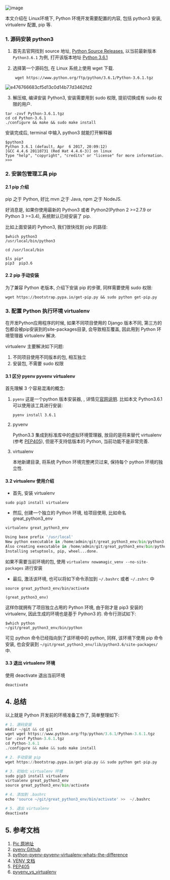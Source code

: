 ![image](http://024028.oss-cn-hangzhou-zmf.aliyuncs.com/uploads/app_release/checkroute/1a3a8aa2821fbb5755599f8001264ce3/image.png)

本文介绍在 Linux环境下, Python 环境开发需要配置的内容, 包括 python3 安装, virtualenv 配置, pip 等.

### 1. 源码安装 python3

1. 首先去官网找到 source 地址, [Python Source Releases](https://www.python.org/downloads/source/), 以当前最新版本 <code>Python3.6.1</code> 为例, 打开该版本地址 [Python 3.6.1](https://www.python.org/downloads/release/python-361/)

2. 选择第一个源码包, 在 Linux 系统上使用 wget 下载.

		wget https://www.python.org/ftp/python/3.6.1/Python-3.6.1.tgz
![e476766683cf5d13c0d14b77d3462fd2](https://private-alipayobjects.alipay.com/alipay-rmsdeploy-image/skylark/attach/1563/e476766683cf5d13c0d14b77d3462fd2)

3. 解压缩, 编译安装 Python3, 安装需要用到 sudo 权限, 提前切换成有 sudo 权限的用户.

```shell
tar -zxvf Python-3.6.1.tgz
cd cd Python-3.6.1
./configure && make && sudo make install
```

安装完成后, terminal 中输入 python3 就能打开解释器
```shell
$python3
Python 3.6.1 (default, Apr  6 2017, 20:09:12)
[GCC 4.4.6 20110731 (Red Hat 4.4.6-3)] on linux
Type "help", "copyright", "credits" or "license" for more information.
>>>
```

<!--more-->
### 2. 安装包管理工具 pip

#### 2.1 pip 介绍
pip 之于 Python, 好比 mvn 之于 Java, npm 之于 NodeJS.

好消息是, 如果你使用最新的 Python3 或者 Python2(Python 2 >=2.7.9 or Python 3 >=3.4), 系统默认已经安装了 pip. 

比如上面安装的 Python3, 我们很快找到 pip 的路径:

```shell
$which python3
/usr/local/bin/python3

cd /usr/local/bin

$ls pip*
pip3  pip3.6
```

####  2.2  pip 手动安装

为了兼容 Python 老版本, 介绍下安装 pip 的步骤, 同样需要使用 sudo 权限:

```shell
wget https://bootstrap.pypa.io/get-pip.py && sudo python get-pip.py
```

### 3. 配置 Python 执行环境 virtualenv

在开发Python应用程序的时候, 如果不同项目使用的 Django 版本不同, 第三方的包都会被pip安装到的site-packages目录, 会导致相互覆盖, 因此用到 Python 环境管理器 virtualenv 解决.

virtualenv 主要解决如下问题:

1. 不同项目使用不同版本的包, 相互独立
2. 安装包, 不需要 sudo 权限

#### 3.1 区分 pyenv pyvenv virtualenv



首先理解 3 个容易混淆的概念:

1. <code>pyenv</code> 这是一个python 版本安装器, , 详情见[官网说明]((https://github.com/pyenv/pyenv)). 比如本文 Python3.6.1 可以使用该工具进行安装:

	```
	pyenv install 3.6.1
	```

2. pyvenv

	Python3.3 集成到标准库中的虚拟环境管理器, 放目的是将来替代 virtualenv (参考 [PEP405](https://www.python.org/dev/peps/pep-0405/)), 但是不支持低版本的 Python, 当前功能不是非常完善. 

3. virtualenv

	本地新建目录, 将系统 Python 环境完整拷贝过来, 保持每个 python 环境的独立性.

#### 3.2 virtualenv 使用介绍

- 首先, 安装 virtualenv
```shell
sudo pip3 install virtualenv
```

- 然后, 创建一个独立的 Python 环境, 给项目使用, 比如命名 great_python3_env
```python
virtualenv great_python3_env

Using base prefix '/usr/local'
New python executable in /home/admin/git/great_python3_env/bin/python3.6
Also creating executable in /home/admin/git/great_python3_env/bin/python
Installing setuptools, pip, wheel...done.
```
如果不需要当前环境的包, 使用 ```virtualenv nowamagic_venv --no-site-packages``` 进行安装

- 最后, 激活该环境, 也可以将如下命令添加到 <code>~/.bashrc</code> 或者 <code>~/.zshrc</code> 中
```shell
source great_python3_env/bin/activate

(great_python3_env)
```

这样你就拥有了项目独立占用的 Python 环境, 由于刚才是 pip3 安装的 virtualenv, 因此生成的环境也是基于 Python3 的. 命令行测试如下:

```shell
$which python
~/git/great_python3_env/bin/python

```
可见 python 命令已经指向到了该环境中的 python, 同样, 该环境下使用 pip 命令安装, 也会安装到 <code>~/git/great_python3_env/lib/python3.6/site-packages/</code> 中.

#### 3.3 退出 virtualenv 环境

使用 deactivate 退出当前环境
```shell
deactivate
```  
## 4. 总结
以上就是 Python 开发前的环境准备工作了, 简单整理如下:
```python
# 1. 源码安装
mkdir ~/git && cd git
wget wget https://www.python.org/ftp/python/3.6.1/Python-3.6.1.tgz
tar -zxvf Python-3.6.1.tgz
cd Python-3.6.1
./configure && make && sudo make install

# 2. 手动安装 pip
wget https://bootstrap.pypa.io/get-pip.py && sudo python get-pip.py

# 3. 初始化 virtualenv 环境
sudo pip3 install virtualenv
virtualenv great_python3_env
source great_python3_env/bin/activate

# 4. 添加到 .bashrc
echo 'source ~/git/great_python3_env/bin/activate' >>  ~/.bashrc

# 5. 退出 virtualenv
deactivate
```

## 5. 参考文档
1. [Pic 原地址](https://unsplash.com/search/key?photo=feXpdV001o4)
2. [pyenv Github](https://github.com/pyenv/pyenv)
3. [python-pyenv-pyvenv-virtualenv-whats-the-difference](http://masnun.com/2016/04/10/python-pyenv-pyvenv-virtualenv-whats-the-difference.html)
4. [VENV 文档](https://docs.python.org/3/library/venv.html)
5. [PEP405](https://www.python.org/dev/peps/pep-0405/)
6. [pyvenv_vs_virtualenv](https://www.reddit.com/r/learnpython/comments/4hsudz/pyvenv_vs_virtualenv/)
